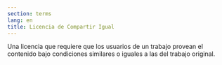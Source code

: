 ```yaml
---
section: terms
lang: en
title: Licencia de Compartir Igual
---
```


Una licencia que requiere que los usuarios de un trabajo provean el contenido bajo condiciones similares o iguales a las del trabajo original.
